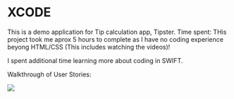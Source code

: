 XCODE
=====
This is a demo application for Tip calculation app, Tipster.
Time spent: THis project took me aprox 5 hours to complete as I have no coding experience beyong HTML/CSS 
(This includes watching the videos)!

I spent additional time learning more about coding in SWIFT.

Walkthrough of User Stories:

<img src="https://cloud.githubusercontent.com/assets/10343440/5573748/1313e81a-8f66-11e4-9fcd-7e1cb9e1a1c3.gif"> 
